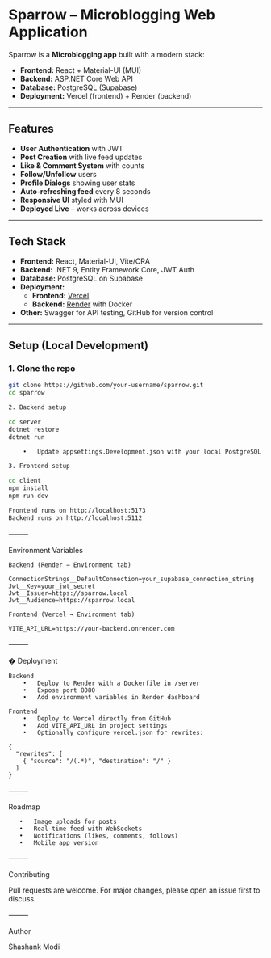 # Sparrow – Microblogging Web Application

Sparrow is a **Microblogging app** built with a modern stack:  
- **Frontend:** React + Material-UI (MUI)  
- **Backend:** ASP.NET Core Web API  
- **Database:** PostgreSQL (Supabase)  
- **Deployment:** Vercel (frontend) + Render (backend)

---

##  Features
- **User Authentication** with JWT  
- **Post Creation** with live feed updates  
- **Like & Comment System** with counts  
- **Follow/Unfollow** users  
- **Profile Dialogs** showing user stats  
- **Auto-refreshing feed** every 8 seconds  
- **Responsive UI** styled with MUI  
- **Deployed Live** – works across devices

---

##  Tech Stack
- **Frontend:** React, Material-UI, Vite/CRA  
- **Backend:** .NET 9, Entity Framework Core, JWT Auth  
- **Database:** PostgreSQL on Supabase  
- **Deployment:**  
  - **Frontend:** [Vercel](https://vercel.com)  
  - **Backend:** [Render](https://render.com) with Docker  
- **Other:** Swagger for API testing, GitHub for version control

---

##  Setup (Local Development)

### 1. Clone the repo
```bash
git clone https://github.com/your-username/sparrow.git
cd sparrow

2. Backend setup

cd server
dotnet restore
dotnet run

	•	Update appsettings.Development.json with your local PostgreSQL connection string.

3. Frontend setup

cd client
npm install
npm run dev

Frontend runs on http://localhost:5173
Backend runs on http://localhost:5112

```
⸻

 Environment Variables
```
Backend (Render → Environment tab)

ConnectionStrings__DefaultConnection=your_supabase_connection_string
Jwt__Key=your_jwt_secret
Jwt__Issuer=https://sparrow.local
Jwt__Audience=https://sparrow.local

Frontend (Vercel → Environment tab)

VITE_API_URL=https://your-backend.onrender.com

```
⸻

� Deployment
```
Backend
	•	Deploy to Render with a Dockerfile in /server
	•	Expose port 8080
	•	Add environment variables in Render dashboard

Frontend
	•	Deploy to Vercel directly from GitHub
	•	Add VITE_API_URL in project settings
	•	Optionally configure vercel.json for rewrites:

{
  "rewrites": [
    { "source": "/(.*)", "destination": "/" }
  ]
}

```
⸻

 Roadmap
 ```
	•	Image uploads for posts
	•	Real-time feed with WebSockets
	•	Notifications (likes, comments, follows)
	•	Mobile app version
```
⸻

 Contributing

Pull requests are welcome. For major changes, please open an issue first to discuss.

⸻

 Author

Shashank Modi
